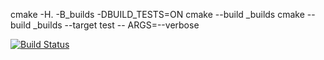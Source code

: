 cmake -H. -B_builds -DBUILD_TESTS=ON
cmake --build _builds
cmake --build _builds --target test -- ARGS=--verbose

[![Build Status](https://travis-ci.org/BorisovSergei113/dfs.svg?branch=master)](https://travis-ci.org/BorisovSergei113/dfs)
